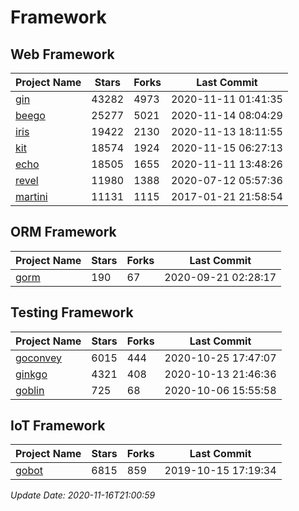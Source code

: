 # Framework

## Web Framework
| Project Name | Stars | Forks | Last Commit |
| ------------ | ----- | ----- | ----------- |
| [gin](https://github.com/gin-gonic/gin) | 43282 | 4973 | 2020-11-11 01:41:35 |
| [beego](https://github.com/astaxie/beego) | 25277 | 5021 | 2020-11-14 08:04:29 |
| [iris](https://github.com/kataras/iris) | 19422 | 2130 | 2020-11-13 18:11:55 |
| [kit](https://github.com/go-kit/kit) | 18574 | 1924 | 2020-11-15 06:27:13 |
| [echo](https://github.com/labstack/echo) | 18505 | 1655 | 2020-11-11 13:48:26 |
| [revel](https://github.com/revel/revel) | 11980 | 1388 | 2020-07-12 05:57:36 |
| [martini](https://github.com/go-martini/martini) | 11131 | 1115 | 2017-01-21 21:58:54 |

## ORM Framework
| Project Name | Stars | Forks | Last Commit |
| ------------ | ----- | ----- | ----------- |
| [gorm](https://github.com/jinzhu/gorm) | 190 | 67 | 2020-09-21 02:28:17 |

## Testing Framework
| Project Name | Stars | Forks | Last Commit |
| ------------ | ----- | ----- | ----------- |
| [goconvey](https://github.com/smartystreets/goconvey) | 6015 | 444 | 2020-10-25 17:47:07 |
| [ginkgo](https://github.com/onsi/ginkgo) | 4321 | 408 | 2020-10-13 21:46:36 |
| [goblin](https://github.com/franela/goblin) | 725 | 68 | 2020-10-06 15:55:58 |

## IoT Framework
| Project Name | Stars | Forks | Last Commit |
| ------------ | ----- | ----- | ----------- |
| [gobot](https://github.com/hybridgroup/gobot) | 6815 | 859 | 2019-10-15 17:19:34 |

*Update Date: 2020-11-16T21:00:59*